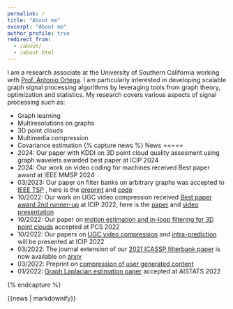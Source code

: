 ```yaml
---
permalink: /
title: "About me"
excerpt: "About me"
author_profile: true
redirect_from: 
  - /about/
  - /about.html
---
```


I am a research associate  at the University of Southern California working with [Prof. Antonio Ortega](http://biron.usc.edu/wiki/index.php/Antonio_Ortega). 
I am particularly interested in developing scalable graph signal processing algorithms by leveraging tools from graph theory, optimization and statistics.
My research  covers various aspects of  signal processing such as:

* Graph learning
* Multiresolutions on graphs
* 3D point clouds
* Multimedia compression
* Covariance estimation
{% capture news %}
News 
=====
* 2024: Our paper with KDDI on 3D point cloud quality assesment using graph wavelets awarded best paper at ICIP 2024 
* 2024: Our work on video coding for machines received Best paper award at IEEE MMSP 2024
* 03/2023: Our paper on filter banks on arbitrary graphs was accepted to [IEEE TSP](https://doi.org/10.1109/TSP.2023.3257983) , here is the [preprint](https://arxiv.org/abs/2203.02858) and [code](https://github.com/STAC-USC/graph_filterbank_folding)
* 10/2022: Our work on UGC video compression received [Best paper award 2nd runner-up](https://2022.ieeeicip.org/best-paper-awards/) at ICIP 2022, here is the [paper](https://arxiv.org/abs/2203.03553) and [video presentation](https://www.youtube.com/watch?v=cFpyaiWYpyI&t=631s)
* 10/2022: Our paper on [motion estimation and in-loop filtering for 3D point clouds](https://arxiv.org/abs/2210.08262) accepted at PCS 2022
* 10/2022: Our papers on [UGC video compression](https://arxiv.org/abs/2203.03553) and [intra-prediction](https://ieeexplore.ieee.org/document/9897909) will be presented at ICIP 2022
* 03/2022: The journal extension of our [2021 ICASSP filterbank paper](https://doi.org/10.1109/ICASSP39728.2021.9414066) is now available on [arxiv](https://arxiv.org/abs/2203.02858)
* 03/2022: Preprint on  [compression of user generated content](https://arxiv.org/abs/2203.03553)
* 01/2022: [Graph Laplacian estimation paper](https://arxiv.org/abs/2111.00590) accepted at AISTATS 2022

{% endcapture %}
<div class="notice--success">{{news | markdownify}}</div>
